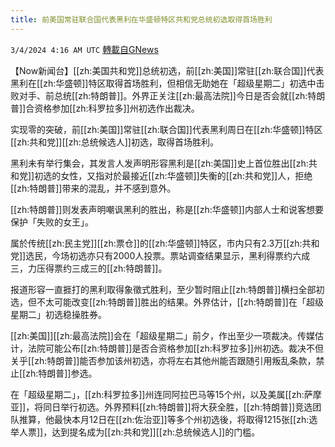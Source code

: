 ```yaml
---
title: 前美国常驻联合国代表黑利在华盛顿特区共和党总统初选取得首场胜利
---
```

`3/4/2024 4:16 AM UTC` [轉載自GNews](https://gnews.org/articles/2362282)

【Now新闻台】[[zh:美国共和党]]总统初选，前[[zh:美国]]常驻[[zh:联合国]]代表黑利在[[zh:华盛顿]]特区取得首场胜利，但相信无助她在「超级星期二」初选中击败对手、前总统[[zh:特朗普]]。外界正关注[[zh:最高法院]]今日是否会就[[zh:特朗普]]合资格参加[[zh:科罗拉多]]州初选作出裁决。

实现零的突破，前[[zh:美国]]常驻[[zh:联合国]]代表黑利周日在[[zh:华盛顿]]特区[[zh:共和党]][[zh:总统候选人]]初选，取得首场胜利。

黑利未有举行集会，其发言人发声明形容黑利是[[zh:美国]]史上首位胜出[[zh:共和党]]初选的女性，又指对於最接近[[zh:华盛顿]]失衡的[[zh:共和党]]人，拒绝[[zh:特朗普]]带来的混乱，并不感到意外。

[[zh:特朗普]]则发表声明嘲讽黑利的胜出，称是[[zh:华盛顿]]内部人士和说客想要保护「失败的女王」。

属於传统[[zh:民主党]][[zh:票仓]]的[[zh:华盛顿]]特区，市内只有2.3万[[zh:共和党]]选民，今场初选亦只有2000人投票。票站调查结果显示，黑利得票约六成三，力压得票约三成三的[[zh:特朗普]]。

报道形容一直捱打的黑利取得象徵式胜利，至少暂时阻止[[zh:特朗普]]横扫全部初选，但不太可能改变[[zh:特朗普]]胜出的结果。外界估计，[[zh:特朗普]]在「超级星期二」初选稳操胜券。

[[zh:美国]][[zh:最高法院]]会在「超级星期二」前夕，作出至少一项裁决。传媒估计，法院可能公布[[zh:特朗普]]是否合资格参加[[zh:科罗拉多]]州初选。裁决不但关乎[[zh:特朗普]]能否参加该州初选，亦将左右其他州能否跟随引用叛乱条款，禁止[[zh:特朗普]]参选。

在「超级星期二」，[[zh:科罗拉多]]州连同阿拉巴马等15个州，以及美属[[zh:萨摩亚]]，将同日举行初选。外界预料[[zh:特朗普]]将大获全胜，[[zh:特朗普]]竞选团队推算，他最快本月12日在[[zh:佐治亚]]等多个州初选後，将取得1215张[[zh:选举人票]]，达到提名成为[[zh:共和党]][[zh:总统候选人]]的门槛。

